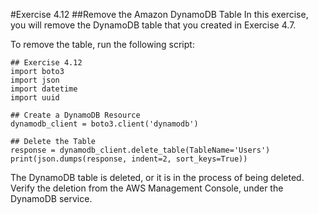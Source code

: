 #Exercise 4.12
##Remove the Amazon DynamoDB Table
In this exercise, you will remove the
 DynamoDB table that you created in Exercise 4.7.

To remove the table, run the following script:
```
## Exercise 4.12
import boto3
import json
import datetime
import uuid

## Create a DynamoDB Resource
dynamodb_client = boto3.client('dynamodb')

## Delete the Table
response = dynamodb_client.delete_table(TableName='Users')
print(json.dumps(response, indent=2, sort_keys=True))
```
The DynamoDB table is deleted, or it is in the process of being deleted. Verify the deletion from the AWS Management Console, under the DynamoDB service.
